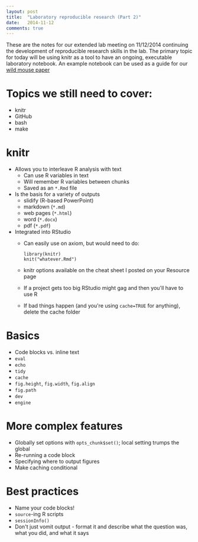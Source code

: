 ```yaml
---
layout: post
title:  "Laboratory reproducible research (Part 2)"
date:   2014-11-12
comments: true
---
```


These are the notes for our extended lab meeting on 11/12/2014 continuing the
development of reproducible research skills in the lab. The primary topic for
today will be using knitr as a tool to have an ongoing, executable laboratory
notebook. An example notebook can be used as a guide for our [wild mouse paper](https://rawgit.com/SchlossLab/wild_mice/master/wild_mice.html)


# Topics we still need to cover:  

* knitr
* GitHub
* bash
* make


# knitr
* Allows you to interleave R analysis with text
  * Can use R variables in text
  * Will remember R variables between chunks
  * Saved as an `*.Rmd` file
* Is the basis for a variety of outputs
  * slidify (R-based PowerPoint)
  * markdown (`*.md`)
  * web pages (`*.html`)
  * word (`*.docx`)
  * pdf (`*.pdf`)
* Integrated into RStudio
  * Can easily use on axiom, but would need to do:

        library(knitr)
        knit("whatever.Rmd")

  * knitr options available on the cheat sheet I posted on your Resource page
  * If a project gets too big RStudio might gag and then you'll have to use R
  * If bad things happen (and you're using `cache=TRUE` for anything), delete
  the cache folder

# Basics
* Code blocks vs. inline text
* `eval`
* `echo`
* `tidy`
* `cache`
* `fig.height`, `fig.width`, `fig.align`
* `fig.path`
* `dev`
* `engine`


# More complex features
* Globally set options with `opts_chunk$set()`; local setting trumps the global
* Re-running a code block
* Specifying where to output figures
* Make caching conditional


# Best practices
* Name your code blocks!
* `source`-ing R scripts
* `sessionInfo()`
* Don't just vomit output - format it and describe what the question was, what
you did, and what it says
